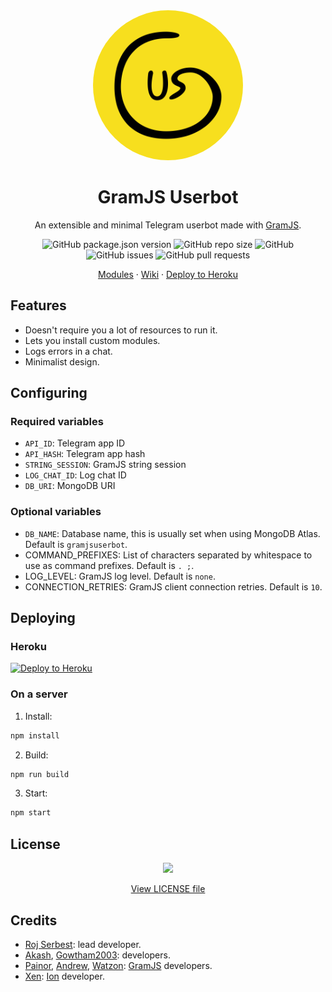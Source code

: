 <div align="center">
    <img src="./gramjsuserbot-logo.svg" style="width: 25vw; border-radius: 100%;" />
    <h1>GramJS Userbot</h1>
    <p>An extensible and minimal Telegram userbot made with <a href="https://github.com/gram-js/gramjs">GramJS</a>.</p>
    <img alt="GitHub package.json version" src="https://img.shields.io/github/package-json/v/gramjsuserbot/gramjsuserbot?style=flat-square">
    <img alt="GitHub repo size" src="https://img.shields.io/github/repo-size/gramjsuserbot/gramjsuserbot?label=size&style=flat-square">
    <img alt="GitHub" src="https://img.shields.io/github/license/gramjsuserbot/gramjsuserbot?style=flat-square">
    <img alt="GitHub issues" src="https://img.shields.io/github/issues/gramjsuserbot/gramjsuserbot?style=flat-square">
    <img alt="GitHub pull requests" src="https://img.shields.io/github/issues-pr/gramjsuserbot/gramjsuserbot?style=flat-square">
    <p>
        <a href="https://github.com/gramjsuserbot/modules">Modules</a>
        &middot;
        <a href="https://github.com/gramjsuserbot/gramjsuserbot/wiki">Wiki</a>
        &middot;
        <a href="https://heroku.com/deploy?template=https://github.com/gramjsuserbot/gramjsuserbot">Deploy to Heroku</a>
    </p>
</div>

## Features

-   Doesn't require you a lot of resources to run it.
-   Lets you install custom modules.
-   Logs errors in a chat.
-   Minimalist design.

## Configuring

### Required variables

-   `API_ID`: Telegram app ID
-   `API_HASH`: Telegram app hash
-   `STRING_SESSION`: GramJS string session
-   `LOG_CHAT_ID`: Log chat ID
-   `DB_URI`: MongoDB URI

### Optional variables

-   `DB_NAME`: Database name, this is usually set when using MongoDB Atlas. Default is `gramjsuserbot`.
-   COMMAND_PREFIXES: List of characters separated by whitespace to use as command prefixes. Default is `. ;`.
-   LOG_LEVEL: GramJS log level. Default is `none`.
-   CONNECTION_RETRIES: GramJS client connection retries. Default is `10`.

## Deploying

### Heroku

[![Deploy to Heroku](https://www.herokucdn.com/deploy/button.svg)](https://heroku.com/deploy?template=https://github.com/gramjsuserbot/gramjsuserbot)

### On a server

1. Install:

```bash
npm install
```

2. Build:

```bash
npm run build
```

3. Start:

```bash
npm start
```

## License

<div align="center">
    <a href="https://www.gnu.org/licenses/lgpl-3.0.en.html"><img src="https://i.ibb.co/7bFXvHK/g325.png" style="width: 50vw;" /></a>
    <p><a href="./LICENSE">View LICENSE file</a></p>
</div>

## Credits

-   [Roj Serbest](https://github.com/rojserbest): lead developer.
-   [Akash](https://github.com/BLUE-DEVIL1134), [Gowtham2003](https://github.com/Gowtham2003): developers.
-   [Painor](https://github.com/painor), [Andrew](https://github.com/AndrewLaneX), [Watzon](https://github.com/watzon): [GramJS](https://github.com/gram-js/gramjs) developers.
-   [Xen](https://github.com/xencodes): [Ion](https://github.com/ionbot) developer.
